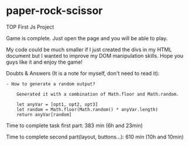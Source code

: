 # paper-rock-scissor
TOP First Js Project

Game is complete. Just open the page and you will be able to play.

My code could be much smaller if I just created the divs in my HTML document but I wanted to improve my DOM manipulation skills. Hope you guys like it and enjoy the game!

Doubts & Answers (It is a note for myself, don't need to read it):

    - How to generate a random output?

        Generated it with a combination of Math.floor and Math.random.

        let anyVar = [opt1, opt2, opt3]
        let random = Math.floor(Math.random() * anyVar.length)
        return anyVar[random]

Time to complete task first part: 383 min (6h and 23min)

Time to complete second part(layout, buttons...): 610 min (10h and 10min)
 